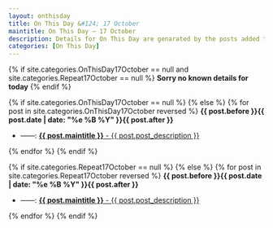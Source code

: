 ```yaml
---
layout: onthisday
title: On This Day &#124; 17 October
maintitle: On This Day — 17 October
description: Details for On This Day are genarated by the posts added to the website so the content is subject to changes/updates over time.
categories: [On This Day]
---
```


{% if site.categories.OnThisDay17October == null and site.categories.Repeat17October == null %}
<strong>Sorry no known details for today</strong>
{% endif %}

{% if site.categories.OnThisDay17October == null %}
{% else %}
{% for post in site.categories.OnThisDay17October reversed %}
<strong>{{ post.before }}{{ post.date | date: "%e %B %Y" }}{{ post.after }}</strong>
<ul>
<li> ——: <a class="{{ post.class }}" href="{{ post.url }}"><strong>{{ post.maintitle }}</strong> - {{ post.post_description }}</a></li>
</ul>
{% endfor %}
{% endif %}

{% if site.categories.Repeat17October == null %}
{% else %}
{% for post in site.categories.Repeat17October reversed %}
<strong>{{ post.before }}{{ post.date | date: "%e %B %Y" }}{{ post.after }}</strong>
<ul>
<li> ——: <a class="{{ post.class }}" href="{{ post.url }}"><strong>{{ post.maintitle }}</strong> - {{ post.post_description }}</a></li>
</ul>
{% endfor %}
{% endif %}
